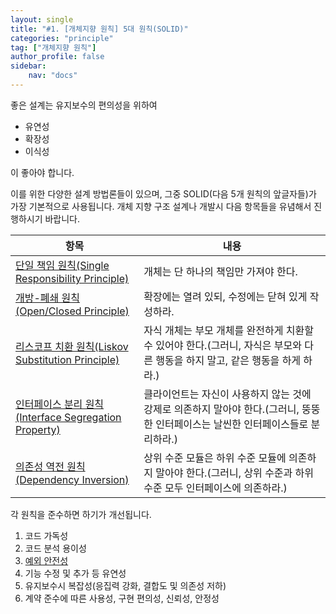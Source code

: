 ```yaml
---
layout: single
title: "#1. [개체지향 원칙] 5대 원칙(SOLID)"
categories: "principle"
tag: ["개체지향 원칙"]
author_profile: false
sidebar: 
    nav: "docs"
---
```


좋은 설계는 유지보수의 편의성을 위하여

* 유연성
* 확장성
* 이식성
 
이 좋아야 합니다.

이를 위한 다양한 설계 방법론들이 있으며, 그중 SOLID(다음 5개 원칙의 앞글자들)가 가장 기본적으로 사용됩니다. 개체 지향 구조 설계나 개발시 다음 항목들을 유념해서 진행하시기 바랍니다.

|항목|내용|
|--|--|
|[단일 책임 원칙(Single Responsibility Principle)](https://tango1202.github.io/principle/principle-single-responsibility/)|개체는 단 하나의 책임만 가져야 한다.|
|[개방-폐쇄 원칙(Open/Closed Principle)](https://tango1202.github.io/principle/principle-open-closed/)|확장에는 열려 있되, 수정에는 닫혀 있게 작성하라.|
|[리스코프 치환 원칙(Liskov Substitution Principle)](https://tango1202.github.io/principle/principle-liskov-substitution/)|자식 개체는 부모 개체를 완전하게 치환할 수 있어야 한다.(그러니, 자식은 부모와 다른 행동을 하지 말고, 같은 행동을 하게 하라.)|
|[인터페이스 분리 원칙(Interface Segregation Property)](https://tango1202.github.io/principle/principle-interface-segregation/)|클라이언트는 자신이 사용하지 않는 것에 강제로 의존하지 말아야 한다.(그러니, 뚱뚱한 인터페이스는 날씬한 인터페이스들로 분리하라.)|
|[의존성 역전 원칙(Dependency Inversion)](https://tango1202.github.io/principle/principle-dependency-inversion/)|상위 수준 모듈은 하위 수준 모듈에 의존하지 말아야 한다.(그러니, 상위 수준과 하위 수준 모두 인터페이스에 의존하라.)|

각 원칙을 준수하면 하기가 개선됩니다.

1. 코드 가독성
2. 코드 분석 용이성
3. [예외 안전성](https://tango1202.github.io/legacy-cpp-exception/legacy-cpp-exception-safe/)
4. 기능 수정 및 추가 등 유연성
5. 유지보수시 복잡성(응집력 강화, 결합도 및 의존성 저하)
6. 계약 준수에 따른 사용성, 구현 편의성, 신뢰성, 안정성


